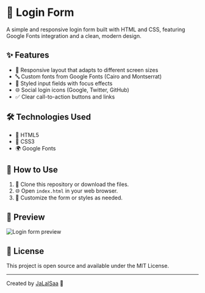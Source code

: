 # 🔐 Login Form

A simple and responsive login form built with HTML and CSS, featuring Google Fonts integration and a clean, modern design.

## ✨ Features

- 📱 Responsive layout that adapts to different screen sizes
- 🔤 Custom fonts from Google Fonts (Cairo and Montserrat)
- 🎨 Styled input fields with focus effects
- 🌐 Social login icons (Google, Twitter, GitHub)
- ✅ Clear call-to-action buttons and links

## 🛠️ Technologies Used

- 📝 HTML5
- 🎨 CSS3
- 🌍 Google Fonts

## 🚀 How to Use

1. 🔽 Clone this repository or download the files.
2. 🌐 Open `index.html` in your web browser.
3. 🎨 Customize the form or styles as needed.

## 📸 Preview

![Login form preview](./Nerix-Login-preview.png)  

## 📄 License

This project is open source and available under the MIT License.

---

Created by [JaLalSaa](https://github.com/JaLalSaa) 👋